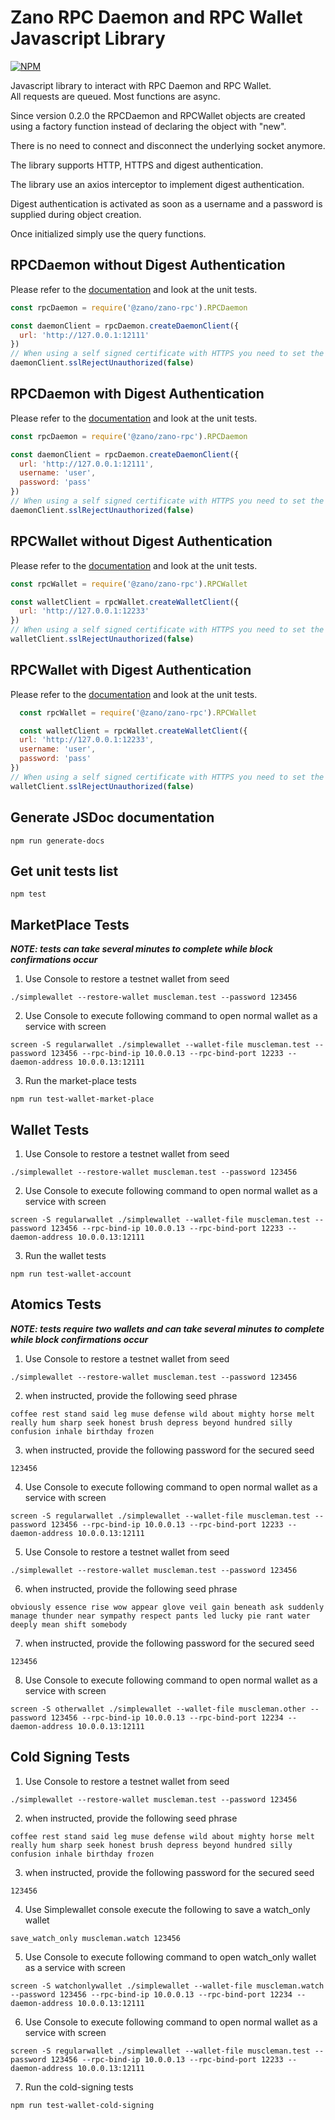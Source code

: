 # Zano RPC Daemon and RPC Wallet Javascript Library

[![NPM](https://nodei.co/npm/@zano/zano-rpc.png)](https://nodei.co/npm/@zano/zano-rpc/)

Javascript library to interact with RPC Daemon and RPC Wallet.\
All requests are queued. Most functions are async.

Since version 0.2.0 the RPCDaemon and RPCWallet objects are created using a factory function instead of declaring the object with "new".

There is no need to connect and disconnect the underlying socket anymore.

The library supports HTTP, HTTPS and digest authentication.

The library use an axios interceptor to implement digest authentication.

Digest authentication is activated as soon as a username and a password is supplied during object creation.

Once initialized simply use the query functions.


## RPCDaemon without Digest Authentication
Please refer to the [documentation](https://zano.github.io/zano-rpc-js/module-RPCDaemon.html) and look at the unit tests.
```javascript
const rpcDaemon = require('@zano/zano-rpc').RPCDaemon

const daemonClient = rpcDaemon.createDaemonClient({
  url: 'http://127.0.0.1:12111'
})
// When using a self signed certificate with HTTPS you need to set the function sslRejectUnauthorized to false.
daemonClient.sslRejectUnauthorized(false)
```


## RPCDaemon with Digest Authentication
Please refer to the [documentation](https://zano.github.io/zano-rpc-js/module-RPCDaemon.html) and look at the unit tests.
```javascript
const rpcDaemon = require('@zano/zano-rpc').RPCDaemon

const daemonClient = rpcDaemon.createDaemonClient({
  url: 'http://127.0.0.1:12111',
  username: 'user',
  password: 'pass'
})
// When using a self signed certificate with HTTPS you need to set the function sslRejectUnauthorized to false.
daemonClient.sslRejectUnauthorized(false)
```


## RPCWallet without Digest Authentication
Please refer to the [documentation](https://zano.github.io/zano-rpc-js/module-RPCWallet.html) and look at the unit tests.
```javascript
const rpcWallet = require('@zano/zano-rpc').RPCWallet

const walletClient = rpcWallet.createWalletClient({
  url: 'http://127.0.0.1:12233'
})
// When using a self signed certificate with HTTPS you need to set the function sslRejectUnauthorized to false.
walletClient.sslRejectUnauthorized(false)
```


## RPCWallet with Digest Authentication
Please refer to the [documentation](https://zano.github.io/zano-rpc-js/module-RPCWallet.html) and look at the unit tests.
```javascript
  const rpcWallet = require('@zano/zano-rpc').RPCWallet

  const walletClient = rpcWallet.createWalletClient({
  url: 'http://127.0.0.1:12233',
  username: 'user',
  password: 'pass'
})
// When using a self signed certificate with HTTPS you need to set the function sslRejectUnauthorized to false.
walletClient.sslRejectUnauthorized(false)
```

## Generate JSDoc documentation
```
npm run generate-docs
```

## Get unit tests list
```
npm test
```

## MarketPlace Tests
***NOTE: tests can take several minutes to complete while block confirmations occur***
1. Use Console to restore a testnet wallet from seed
```
./simplewallet --restore-wallet muscleman.test --password 123456 
```
2. Use Console to execute following command to open normal wallet as a service with screen
```
screen -S regularwallet ./simplewallet --wallet-file muscleman.test --password 123456 --rpc-bind-ip 10.0.0.13 --rpc-bind-port 12233 --daemon-address 10.0.0.13:12111
```
3. Run the market-place tests
```
npm run test-wallet-market-place
```

## Wallet Tests
1. Use Console to restore a testnet wallet from seed
```
./simplewallet --restore-wallet muscleman.test --password 123456 
```
2. Use Console to execute following command to open normal wallet as a service with screen
```
screen -S regularwallet ./simplewallet --wallet-file muscleman.test --password 123456 --rpc-bind-ip 10.0.0.13 --rpc-bind-port 12233 --daemon-address 10.0.0.13:12111
```
3. Run the wallet tests
```
npm run test-wallet-account
```

## Atomics Tests
***NOTE: tests require two wallets and can take several minutes to complete while block confirmations occur***
1. Use Console to restore a testnet wallet from seed
```
./simplewallet --restore-wallet muscleman.test --password 123456 
```
2. when instructed, provide the following seed phrase
```
coffee rest stand said leg muse defense wild about mighty horse melt really hum sharp seek honest brush depress beyond hundred silly confusion inhale birthday frozen
```
3. when instructed, provide the following password for the secured seed
```
123456
```
4. Use Console to execute following command to open normal wallet as a service with screen
```
screen -S regularwallet ./simplewallet --wallet-file muscleman.test --password 123456 --rpc-bind-ip 10.0.0.13 --rpc-bind-port 12233 --daemon-address 10.0.0.13:12111
```
5. Use Console to restore a testnet wallet from seed
```
./simplewallet --restore-wallet muscleman.test --password 123456 
```
6. when instructed, provide the following seed phrase
```
obviously essence rise wow appear glove veil gain beneath ask suddenly manage thunder near sympathy respect pants led lucky pie rant water deeply mean shift somebody
```
7. when instructed, provide the following password for the secured seed
```
123456
```
8. Use Console to execute following command to open normal wallet as a service with screen
```
screen -S otherwallet ./simplewallet --wallet-file muscleman.other --password 123456 --rpc-bind-ip 10.0.0.13 --rpc-bind-port 12234 --daemon-address 10.0.0.13:12111
```


## Cold Signing Tests
1. Use Console to restore a testnet wallet from seed
```
./simplewallet --restore-wallet muscleman.test --password 123456 
```
2. when instructed, provide the following seed phrase
```
coffee rest stand said leg muse defense wild about mighty horse melt really hum sharp seek honest brush depress beyond hundred silly confusion inhale birthday frozen
```
3. when instructed, provide the following password for the secured seed
```
123456
```
4. Use Simplewallet console execute the following to save a watch_only wallet
```
save_watch_only muscleman.watch 123456
```
5. Use Console to execute following command to open watch_only wallet as a service with screen
```
screen -S watchonlywallet ./simplewallet --wallet-file muscleman.watch --password 123456 --rpc-bind-ip 10.0.0.13 --rpc-bind-port 12234 --daemon-address 10.0.0.13:12111
```
6. Use Console to execute following command to open normal wallet as a service with screen
```
screen -S regularwallet ./simplewallet --wallet-file muscleman.test --password 123456 --rpc-bind-ip 10.0.0.13 --rpc-bind-port 12233 --daemon-address 10.0.0.13:12111
```
7. Run the cold-signing tests
```
npm run test-wallet-cold-signing
```
